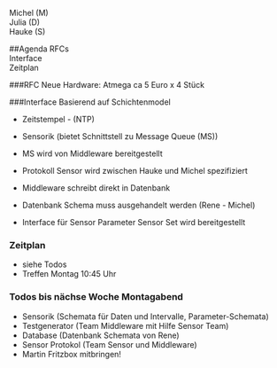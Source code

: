 Michel (M)    
Julia  (D)    
Hauke  (S)    

##Agenda
 RFCs     
 Interface     
 Zeitplan     


###RFC
Neue Hardware: Atmega ca 5 Euro x 4 Stück    

###Interface
Basierend auf Schichtenmodel      
- Zeitstempel - (NTP)     
- Sensorik (bietet Schnittstell zu Message Queue (MS))        
- MS wird von Middleware bereitgestellt     
- Protokoll Sensor wird zwischen Hauke und Michel spezifiziert    

- Middleware schreibt direkt in Datenbank    
- Datenbank Schema muss ausgehandelt werden (Rene - Michel)    
-  Interface für Sensor Parameter Sensor Set wird bereitgestellt 


### Zeitplan
- siehe Todos
- Treffen Montag 10:45 Uhr 

### Todos bis nächse Woche Montagabend
- Sensorik (Schemata für Daten und Intervalle, Parameter-Schemata) 
- Testgenerator (Team Middleware mit Hilfe Sensor Team)
- Database (Datenbank Schemata von Rene) 
- Sensor Protokol (Team Sensor und Middleware)
- Martin Fritzbox mitbringen!
